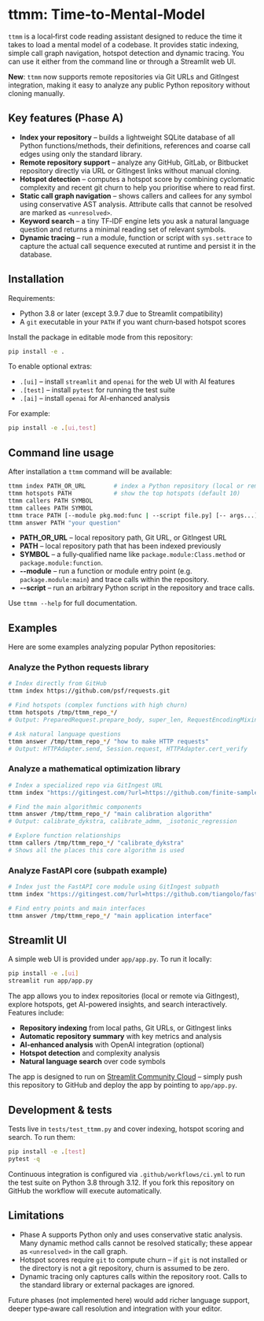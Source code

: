 # ttmm: Time‑to‑Mental‑Model

`ttmm` is a local‑first code reading assistant designed to reduce the time it takes to load a mental model of a codebase.  It provides static indexing, simple call graph navigation, hotspot detection and dynamic tracing.  You can use it either from the command line or through a Streamlit web UI.

**New**: `ttmm` now supports remote repositories via Git URLs and GitIngest integration, making it easy to analyze any public Python repository without cloning manually.

## Key features (Phase A)

* **Index your repository** – builds a lightweight SQLite database of all Python functions/methods, their definitions, references and coarse call edges using only the standard library.
* **Remote repository support** – analyze any GitHub, GitLab, or Bitbucket repository directly via URL or GitIngest links without manual cloning.
* **Hotspot detection** – computes a hotspot score by combining cyclomatic complexity and recent git churn to help you prioritise where to read first.
* **Static call graph navigation** – shows callers and callees for any symbol using conservative AST analysis.  Attribute calls that cannot be resolved are marked as `<unresolved>`.
* **Keyword search** – a tiny TF‑IDF engine lets you ask a natural language question and returns a minimal reading set of relevant symbols.
* **Dynamic tracing** – run a module, function or script with `sys.settrace` to capture the actual call sequence executed at runtime and persist it in the database.

## Installation

Requirements:

* Python 3.8 or later (except 3.9.7 due to Streamlit compatibility)
* A `git` executable in your `PATH` if you want churn‑based hotspot scores

Install the package in editable mode from this repository:

```bash
pip install -e .
```

To enable optional extras:

* `.[ui]` – install `streamlit` and `openai` for the web UI with AI features
* `.[test]` – install `pytest` for running the test suite  
* `.[ai]` – install `openai` for AI-enhanced analysis

For example:

```bash
pip install -e .[ui,test]
```

## Command line usage

After installation a `ttmm` command will be available:

```bash
ttmm index PATH_OR_URL        # index a Python repository (local or remote)
ttmm hotspots PATH            # show the top hotspots (default 10)
ttmm callers PATH SYMBOL
ttmm callees PATH SYMBOL
ttmm trace PATH [--module pkg.mod:func | --script file.py] [-- args...]
ttmm answer PATH "your question"
```

* **PATH_OR_URL** – local repository path, Git URL, or GitIngest URL
* **PATH** – local repository path that has been indexed previously
* **SYMBOL** – a fully‑qualified name like `package.module:Class.method` or `package.module:function`.
* **--module** – run a function or module entry point (e.g. `package.module:main`) and trace calls within the repository.
* **--script** – run an arbitrary Python script in the repository and trace calls.

Use `ttmm --help` for full documentation.

## Examples

Here are some examples analyzing popular Python repositories:

### Analyze the Python requests library
```bash
# Index directly from GitHub
ttmm index https://github.com/psf/requests.git

# Find hotspots (complex functions with high churn)
ttmm hotspots /tmp/ttmm_repo_*/
# Output: PreparedRequest.prepare_body, super_len, RequestEncodingMixin._encode_files

# Ask natural language questions  
ttmm answer /tmp/ttmm_repo_*/ "how to make HTTP requests"
# Output: HTTPAdapter.send, Session.request, HTTPAdapter.cert_verify
```

### Analyze a mathematical optimization library
```bash  
# Index a specialized repo via GitIngest URL
ttmm index "https://gitingest.com/?url=https://github.com/finite-sample/rank_preserving_calibration"

# Find the main algorithmic components
ttmm answer /tmp/ttmm_repo_*/ "main calibration algorithm"
# Output: calibrate_dykstra, calibrate_admm, _isotonic_regression

# Explore function relationships
ttmm callers /tmp/ttmm_repo_*/ "calibrate_dykstra"  
# Shows all the places this core algorithm is used
```

### Analyze FastAPI core (subpath example)
```bash
# Index just the FastAPI core module using GitIngest subpath
ttmm index "https://gitingest.com/?url=https://github.com/tiangolo/fastapi&subpath=fastapi"

# Find entry points and main interfaces
ttmm answer /tmp/ttmm_repo_*/ "main application interface"
```

## Streamlit UI

A simple web UI is provided under `app/app.py`.  To run it locally:

```bash
pip install -e .[ui]
streamlit run app/app.py
```

The app allows you to index repositories (local or remote via GitIngest), explore hotspots, get AI-powered insights, and search interactively. Features include:

* **Repository indexing** from local paths, Git URLs, or GitIngest links
* **Automatic repository summary** with key metrics and analysis
* **AI-enhanced analysis** with OpenAI integration (optional)
* **Hotspot detection** and complexity analysis
* **Natural language search** over code symbols

The app is designed to run on [Streamlit Community Cloud](https://streamlit.io/cloud) – simply push this repository to GitHub and deploy the app by pointing to `app/app.py`.

## Development & tests

Tests live in `tests/test_ttmm.py` and cover indexing, hotspot scoring and search.  To run them:

```bash
pip install -e .[test]
pytest -q
```

Continuous integration is configured via `.github/workflows/ci.yml` to run the test suite on Python 3.8 through 3.12.  If you fork this repository on GitHub the workflow will execute automatically.

## Limitations

* Phase A supports Python only and uses conservative static analysis.  Many dynamic method calls cannot be resolved statically; these appear as `<unresolved>` in the call graph.
* Hotspot scores require `git` to compute churn – if `git` is not installed or the directory is not a git repository, churn is assumed to be zero.
* Dynamic tracing only captures calls within the repository root.  Calls to the standard library or external packages are ignored.

Future phases (not implemented here) would add richer language support, deeper type‑aware call resolution and integration with your editor.
